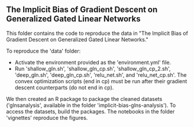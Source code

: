 ## The Implicit Bias of Gradient Descent on Generalized Gated Linear Networks

This folder contains the code to reproduce the data in "The Implicit Bias of Gradient Descent on Generalized Gated Linear Networks."

To reproduce the 'data' folder:

- Activate the environment provided as the 'environment.yml' file.
- Run 'shallow_gln.sh', 'shallow_gln_cp.sh', 'shallow_gln_cp_2.sh', 'deep_gln.sh', 'deep_gln_cp.sh', 'relu_net.sh', and 'relu_net_cp.sh'.
  The convex optimization scripts (end in cp) must be run after their gradient descent counterparts (do not end in cp).

We then created an R package to package the cleaned datasets ('glnsanalysis', available in the folder 'implicit-bias-glns-analysis'). To access the datasets, build the packages. The notebooks in the folder 'vignettes' reproduce the figures.

